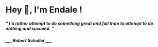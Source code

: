 <h1 title="head"> Hey 👋, I'm Endale !</h1>

**<h5><i>" I'd rather attempt to do something great and fail than to attempt to do nothing and succeed. "</i></h5>**

*<b>___ Robert Schuller ___</b>*
